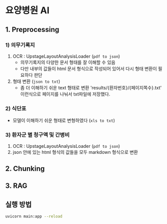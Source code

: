 # 요양병원 AI


## 1. Preprocessing

### 1) 의무기록지
1. OCR : UpstageLayoutAnalysisLoader (`pdf to json`)
    - 의무기록지의 다양한 문서 형태를 잘 이해할 수 있음
    - 다만 내부의 값들이 html 문서 형식으로 작성되어 있어서 다시 형태 변환이 필요하다 판단
2. 형태 변환 (`json to txt`)
    - 좀 더 이해하기 쉬운 text 형태로 변환
        'results/{환자번호}/{페이지쪽수}.txt' 이런식으로 페이지를 나눠서 txt파일에 저장했다.

### 2) 식단표
- 모델이 이해하기 쉬운 형태로 변형하였다 (`xls to txt`)


### 3) 환자군 별 청구액 및 간병비
1. OCR : UpstageLayoutAnalysisLoader (`pdf to json`)
2. json 안에 있는 html 형식의 값들을 모두 markdown 형식으로 변환


## 2. Chunking
## 3. RAG

## 실행 방법

```bash
uvicorn main:app --reload
```